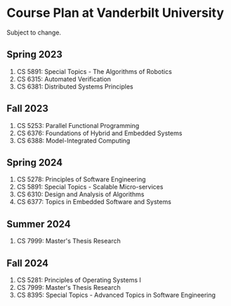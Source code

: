 # Course Plan at Vanderbilt University

Subject to change.

## Spring 2023 
1. CS 5891: Special Topics - The Algorithms of Robotics
2. CS 6315: Automated Verification
3. CS 6381: Distributed Systems Principles

## Fall 2023 
1. CS 5253: Parallel Functional Programming
2. CS 6376: Foundations of Hybrid and Embedded Systems
3. CS 6388: Model-Integrated Computing

## Spring 2024 
1. CS 5278: Principles of Software Engineering
2. CS 5891: Special Topics - Scalable Micro-services
3. CS 6310: Design and Analysis of Algorithms
4. CS 6377: Topics in Embedded Software and Systems

## Summer 2024
1. CS 7999: Master's Thesis Research

## Fall 2024
1. CS 5281: Principles of Operating Systems I
2. CS 7999: Master's Thesis Research
3. CS 8395: Special Topics - Advanced Topics in Software Engineering
